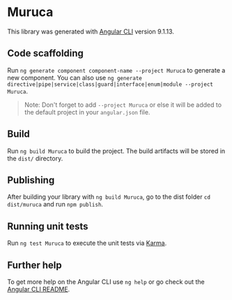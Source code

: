 # Muruca

This library was generated with [Angular CLI](https://github.com/angular/angular-cli) version 9.1.13.

## Code scaffolding

Run `ng generate component component-name --project Muruca` to generate a new component. You can also use `ng generate directive|pipe|service|class|guard|interface|enum|module --project Muruca`.
> Note: Don't forget to add `--project Muruca` or else it will be added to the default project in your `angular.json` file. 

## Build

Run `ng build Muruca` to build the project. The build artifacts will be stored in the `dist/` directory.

## Publishing

After building your library with `ng build Muruca`, go to the dist folder `cd dist/muruca` and run `npm publish`.

## Running unit tests

Run `ng test Muruca` to execute the unit tests via [Karma](https://karma-runner.github.io).

## Further help

To get more help on the Angular CLI use `ng help` or go check out the [Angular CLI README](https://github.com/angular/angular-cli/blob/master/README.md).
